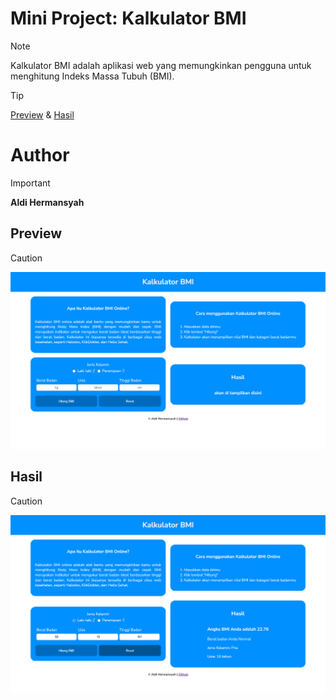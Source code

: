 # Mini Project: Kalkulator BMI
> [!NOTE]
> Kalkulator BMI adalah aplikasi web yang memungkinkan pengguna untuk menghitung Indeks Massa Tubuh (BMI).

> [!TIP]
> [Preview](#Hasil) & [Hasil](#Preview)

# Author
> [!IMPORTANT]
> **Aldi Hermansyah**

## Preview
> [!CAUTION]
> <img src="file/img/Screenshot (396).png" img>

## Hasil
> [!CAUTION]
> <img src="file/img/Screenshot (397).png" img>
